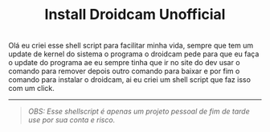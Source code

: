 <br>
<h1 align="center">Install Droidcam Unofficial</h1>
<br>
Olá eu criei esse shell script para facilitar minha vida, sempre que tem um update de kernel do sistema o programa o droidcam pede para que eu faça o update do programa ae eu sempre tinha que ir no site do dev usar o comando para remover depois outro comando para baixar e por fim o comando para instalar o droidcam, ai eu criei um shell script que faz isso com um click.  

<br>

---
>*OBS: Esse shellscript é apenas um projeto pessoal de fim de tarde use por sua conta e risco.*